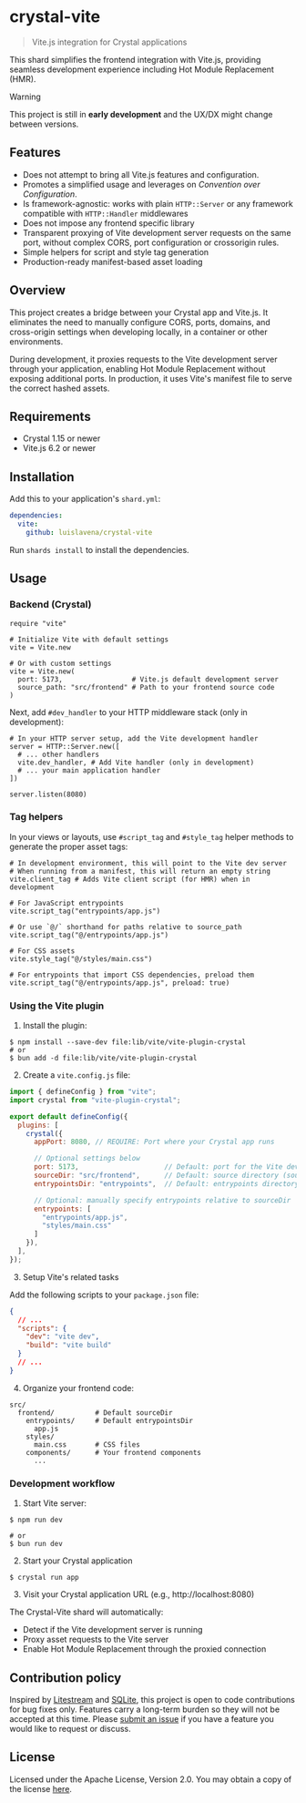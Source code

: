 # crystal-vite
> Vite.js integration for Crystal applications

This shard simplifies the frontend integration with Vite.js, providing seamless development experience including Hot Module Replacement (HMR).

> [!WARNING]
> This project is still in **early development** and the UX/DX might change
> between versions.

## Features

* Does not attempt to bring all Vite.js features and configuration.
* Promotes a simplified usage and leverages on _Convention over Configuration_.
* Is framework-agnostic: works with plain `HTTP::Server` or any framework compatible with `HTTP::Handler` middlewares
* Does not impose any frontend specific library
* Transparent proxying of Vite development server requests on the same port,
  without complex CORS, port configuration or crossorigin rules.
* Simple helpers for script and style tag generation
* Production-ready manifest-based asset loading

## Overview

This project creates a bridge between your Crystal app and Vite.js. It eliminates the need to manually configure CORS, ports, domains, and cross-origin settings when developing locally, in a container or other environments.

During development, it proxies requests to the Vite development server through your application, enabling Hot Module Replacement without exposing additional ports. In production, it uses Vite's manifest file to serve the correct hashed assets.

## Requirements

- Crystal 1.15 or newer
- Vite.js 6.2 or newer

## Installation

Add this to your application's `shard.yml`:

```yaml
dependencies:
  vite:
    github: luislavena/crystal-vite
```

Run `shards install` to install the dependencies.

## Usage

### Backend (Crystal)

```crystal
require "vite"

# Initialize Vite with default settings
vite = Vite.new

# Or with custom settings
vite = Vite.new(
  port: 5173,                 # Vite.js default development server
  source_path: "src/frontend" # Path to your frontend source code
)
```

Next, add `#dev_handler` to your HTTP middleware stack (only in development):

```crystal
# In your HTTP server setup, add the Vite development handler
server = HTTP::Server.new([
  # ... other handlers
  vite.dev_handler, # Add Vite handler (only in development)
  # ... your main application handler
])

server.listen(8080)
```

### Tag helpers

In your views or layouts, use `#script_tag` and `#style_tag` helper methods to generate the proper asset tags:

```crystal
# In development environment, this will point to the Vite dev server
# When running from a manifest, this will return an empty string
vite.client_tag # Adds Vite client script (for HMR) when in development

# For JavaScript entrypoints
vite.script_tag("entrypoints/app.js")

# Or use `@/` shorthand for paths relative to source_path
vite.script_tag("@/entrypoints/app.js")

# For CSS assets
vite.style_tag("@/styles/main.css")

# For entrypoints that import CSS dependencies, preload them
vite.script_tag("@/entrypoints/app.js", preload: true)
```

### Using the Vite plugin

1. Install the plugin:

```console
$ npm install --save-dev file:lib/vite/vite-plugin-crystal
# or
$ bun add -d file:lib/vite/vite-plugin-crystal
```

2. Create a `vite.config.js` file:

```javascript
import { defineConfig } from "vite";
import crystal from "vite-plugin-crystal";

export default defineConfig({
  plugins: [
    crystal({
      appPort: 8080, // REQUIRE: Port where your Crystal app runs

      // Optional settings below
      port: 5173,                     // Default: port for the Vite dev server
      sourceDir: "src/frontend",      // Default: source directory (source_path)
      entrypointsDir: "entrypoints",  // Default: entrypoints directory

      // Optional: manually specify entrypoints relative to sourceDir
      entrypoints: [
        "entrypoints/app.js",
        "styles/main.css"
      ]
    }),
  ],
});
```

3. Setup Vite's related tasks

Add the following scripts to your `package.json` file:

```json
{
  // ...
  "scripts": {
    "dev": "vite dev",
    "build": "vite build"
  }
  // ...
}
```

4. Organize your frontend code:

```
src/
  frontend/          # Default sourceDir
    entrypoints/     # Default entrypointsDir
      app.js
    styles/
      main.css       # CSS files
    components/      # Your frontend components
      ...
```

### Development workflow

1. Start Vite server:

```console
$ npm run dev

# or
$ bun run dev
```

2. Start your Crystal application

```console
$ crystal run app
```

3. Visit your Crystal application URL (e.g., http://localhost:8080)

The Crystal-Vite shard will automatically:
- Detect if the Vite development server is running
- Proxy asset requests to the Vite server
- Enable Hot Module Replacement through the proxied connection

## Contribution policy

Inspired by [Litestream](https://github.com/benbjohnson/litestream) and
[SQLite](https://sqlite.org/copyright.html#notopencontrib), this project is
open to code contributions for bug fixes only. Features carry a long-term
burden so they will not be accepted at this time. Please
[submit an issue](https://github.com/luislavena/drift/issues/new) if you have
a feature you would like to request or discuss.

## License

Licensed under the Apache License, Version 2.0. You may obtain a copy of
the license [here](./LICENSE).
